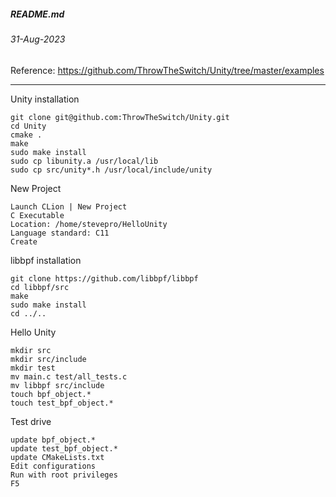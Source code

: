 ##### README.md
###### 31-Aug-2023

Reference: https://github.com/ThrowTheSwitch/Unity/tree/master/examples
<hr />
Unity installation

```
git clone git@github.com:ThrowTheSwitch/Unity.git
cd Unity
cmake .
make
sudo make install
sudo cp libunity.a /usr/local/lib
sudo cp src/unity*.h /usr/local/include/unity
```
New Project
```
Launch CLion | New Project
C Executable
Location: /home/stevepro/HelloUnity
Language standard: C11
Create
```
libbpf installation
```
git clone https://github.com/libbpf/libbpf
cd libbpf/src
make
sudo make install
cd ../..
```
Hello Unity
```
mkdir src
mkdir src/include
mkdir test
mv main.c test/all_tests.c
mv libbpf src/include
touch bpf_object.*
touch test_bpf_object.*
```
Test drive
```
update bpf_object.*
update test_bpf_object.*
update CMakeLists.txt
Edit configurations
Run with root privileges
F5
```